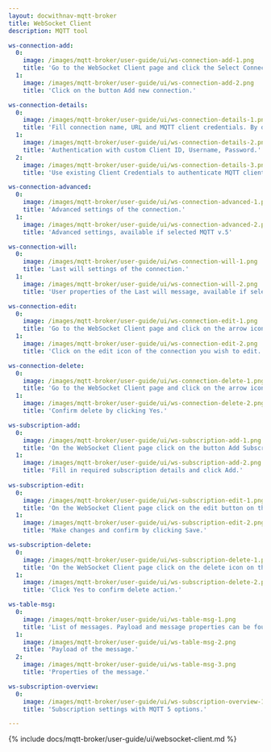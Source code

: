 ```yaml
---
layout: docwithnav-mqtt-broker
title: WebSocket Client
description: MQTT tool

ws-connection-add:
  0:
    image: /images/mqtt-broker/user-guide/ui/ws-connection-add-1.png
    title: 'Go to the WebSocket Client page and click the Select Connection, represented by the expand more icon.'
  1:
    image: /images/mqtt-broker/user-guide/ui/ws-connection-add-2.png
    title: 'Click on the button Add new connection.'

ws-connection-details:
  0:
    image: /images/mqtt-broker/user-guide/ui/ws-connection-details-1.png
    title: 'Fill connection name, URL and MQTT client credentials. By default, the credentials are auto-generated.'
  1:
    image: /images/mqtt-broker/user-guide/ui/ws-connection-details-2.png
    title: 'Authentication with custom Client ID, Username, Password.'
  2:
    image: /images/mqtt-broker/user-guide/ui/ws-connection-details-3.png
    title: 'Use existing Client Credentials to authenticate MQTT client.'

ws-connection-advanced:
  0:
    image: /images/mqtt-broker/user-guide/ui/ws-connection-advanced-1.png
    title: 'Advanced settings of the connection.'
  1:
    image: /images/mqtt-broker/user-guide/ui/ws-connection-advanced-2.png
    title: 'Advanced settings, available if selected MQTT v.5'

ws-connection-will:
  0:
    image: /images/mqtt-broker/user-guide/ui/ws-connection-will-1.png
    title: 'Last will settings of the connection.'
  1:
    image: /images/mqtt-broker/user-guide/ui/ws-connection-will-2.png
    title: 'User properties of the Last will message, available if selected MQTT v.5'

ws-connection-edit:
  0:
    image: /images/mqtt-broker/user-guide/ui/ws-connection-edit-1.png
    title: 'Go to the WebSocket Client page and click on the arrow icon to expand the list of connections.'
  1:
    image: /images/mqtt-broker/user-guide/ui/ws-connection-edit-2.png
    title: 'Click on the edit icon of the connection you wish to edit.'

ws-connection-delete:
  0:
    image: /images/mqtt-broker/user-guide/ui/ws-connection-delete-1.png
    title: 'Go to the WebSocket Client page and click on the arrow icon to expand the list of connections, then click on the trash icon.'
  1:
    image: /images/mqtt-broker/user-guide/ui/ws-connection-delete-2.png
    title: 'Confirm delete by clicking Yes.'

ws-subscription-add:
  0:
    image: /images/mqtt-broker/user-guide/ui/ws-subscription-add-1.png
    title: 'On the WebSocket Client page click on the button Add Subscription.'
  1:
    image: /images/mqtt-broker/user-guide/ui/ws-subscription-add-2.png
    title: 'Fill in required subscription details and click Add.'
    
ws-subscription-edit:
  0:
    image: /images/mqtt-broker/user-guide/ui/ws-subscription-edit-1.png
    title: 'On the WebSocket Client page click on the edit button on the subscription row.'
  1:
    image: /images/mqtt-broker/user-guide/ui/ws-subscription-edit-2.png
    title: 'Make changes and confirm by clicking Save.'

ws-subscription-delete:
  0:
    image: /images/mqtt-broker/user-guide/ui/ws-subscription-delete-1.png
    title: 'On the WebSocket Client page click on the delete icon on the subscription row.'
  1:
    image: /images/mqtt-broker/user-guide/ui/ws-subscription-delete-2.png
    title: 'Click Yes to confirm delete action.'

ws-table-msg:
  0:
    image: /images/mqtt-broker/user-guide/ui/ws-table-msg-1.png
    title: 'List of messages. Payload and message properties can be found in the actions section.'
  1:
    image: /images/mqtt-broker/user-guide/ui/ws-table-msg-2.png
    title: 'Payload of the message.'
  2:
    image: /images/mqtt-broker/user-guide/ui/ws-table-msg-3.png
    title: 'Properties of the message.'

ws-subscription-overview:
  0:
    image: /images/mqtt-broker/user-guide/ui/ws-subscription-overview-1.png
    title: 'Subscription settings with MQTT 5 options.'

---
```


{% include docs/mqtt-broker/user-guide/ui/websocket-client.md %}
